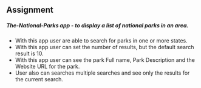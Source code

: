 ## Assignment

##### The-National-Parks app - to display a list of national parks in an area.

* With this app user are able to search for parks in one or more states.
* With this app user can set the number of results, but the default search result is 10.
* With this app user can see the park Full name, Park Description and the Website URL for the park.
* User also can searches multiple searches and see only the results for the current search.

